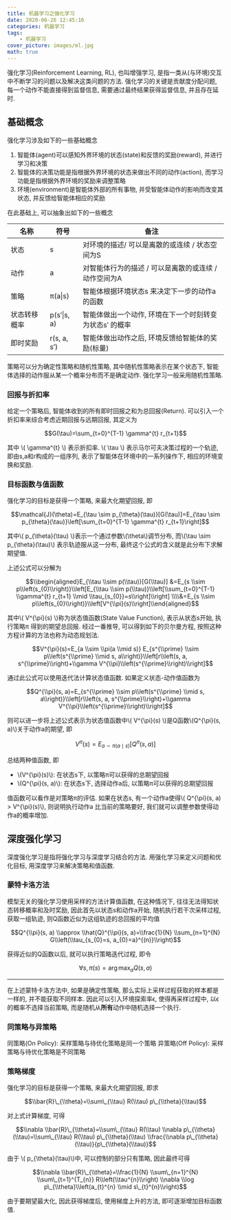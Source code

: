 ```yaml
---
title: 机器学习之强化学习
date: 2020-06-26 12:45:16
categories: 机器学习
tags:
    - 机器学习
cover_picture: images/ml.jpg
math: true
---
```



强化学习(Reinforcement Learning, RL), 也叫增强学习, 是指一类从(与环境)交互中不断学习的问题以及解决这类问题的方法. 强化学习的关键是贡献度分配问题, 每一个动作不能直接得到监督信息, 需要通过最终结果获得监督信息, 并且存在延时.

基础概念
--------------

强化学习涉及如下的一些基础概念
1. 智能体(agent)可以感知外界环境的状态(state)和反馈的奖励(reward),  并进行学习和决策
2. 智能体的决策功能是指根据外界环境的状态来做出不同的动作(action), 而学习功能是指根据外界环境的奖励来调整策略
3. 环境(environment)是智能体外部的所有事物, 并受智能体动作的影响而改变其状态, 并反馈给智能体相应的奖励

在此基础上, 可以抽象出如下的一些概念

名称            | 符号      | 备注
----------------|-----------|----------------------------------------------------------
状态            | s         | 对环境的描述/ 可以是离散的或连续 / 状态空间为S
动作            | a         | 对智能体行为的描述 / 可以是离散的或连续 / 动作空间为A
策略            |π(a&#124;s)     | 智能体根据环境状态s 来决定下一步的动作a 的函数
状态转移概率    | p(s′&#124;s, a) | 智能体做出一个动作, 环境在下一个时刻转变为状态s′ 的概率
即时奖励        |r(s, a, s′) | 智能体做出动作之后, 环境反馈给智能体的奖励(标量)

策略可以分为确定性策略和随机性策略, 其中随机性策略表示在某个状态下, 智能体选择的动作服从某一个概率分布而不是确定动作. 强化学习一般采用随机性策略.

### 回报与折扣率

给定一个策略后, 智能体收到的所有即时回报之和为总回报(Return). 可以引入一个折扣率来综合考虑近期回报与远期回报, 其定义为

$$G(\tau)=\sum_{t=0}^{T-1} \gamma^{t} r_{t+1}$$

其中 \\( \gamma^{t} \\) 表示折扣率. \\( \tau \\) 表示马尔可夫决策过程的一个轨迹, 即由s,a和r构成的一组序列, 表示了智能体在环境中的一系列操作下, 相应的环境变换和奖励.


### 目标函数与值函数

强化学习的目标是获得一个策略, 来最大化期望回报, 即

$$\mathcal{J}(\theta)=E_{\tau \sim p_{\theta}(\tau)}[G(\tau)]=E_{\tau \sim p_{\theta}(\tau)}\left[\sum_{t=0}^{T-1} \gamma^{t} r_{t+1}\right]$$

其中\\( p_{\theta}(\tau) \\)表示一个通过参数\\(\theta\\)调节分布, 而\\(\tau \sim p_{\theta}(\tau)\\) 表示轨迹服从这一分布, 最终这个公式的含义就是此分布下求解期望值. 

上述公式可以分解为

$$\\begin{aligned}E_{\\tau \\sim p(\\tau)}[G(\\tau)] &=E_{s \\sim p\\left(s_{0}\\right)}\\left[E_{\\tau \\sim p(\\tau)}\\left[\\sum_{t=0}^{T-1} \\gamma^{t} r_{t+1} \\mid \\tau_{s_{0}}=s\\right]\\right] \\\\&=E_{s \\sim p\\left(s_{0}\\right)}\\left[V^{\\pi}(s)\\right]\\end{aligned}$$

其中\\( V^{\pi}(s) \\)称为状态值函数(State Value Function), 表示从状态s开始, 执行策略π 得到的期望总回报. 经过一番推导, 可以得到如下的贝尔曼方程, 按照这种方程计算的方法也称为动态规划法.

$$V^{\pi}(s)=E_{a \\sim \\pi(a \\mid s)} E_{s^{\\prime} \\sim p\\left(s^{\\prime} \\mid s, a\\right)}\\left[r\\left(s, a, s^{\\prime}\\right)+\\gamma V^{\\pi}\\left(s^{\\prime}\\right)\\right]$$

通过此公式可以使用迭代法计算状态值函数. 如果定义状态-动作值函数为

$$Q^{\\pi}(s, a)=E_{s^{\\prime} \\sim p\\left(s^{\\prime} \\mid s, a\\right)}\\left[r\\left(s, a, s^{\\prime}\\right)+\\gamma V^{\\pi}\\left(s^{\\prime}\\right)\\right]$$

则可以进一步将上述公式表示为状态值函数中\\( V^{\pi}(s) \\)是Q函数\\(Q^{\\pi}(s, a)\\)关于动作a的期望, 即

$$V^{\pi}(s)=E_{a \sim \pi(a \mid s)}\left[Q^{\pi}(s, a)\right]$$

总结两种值函数, 即
- \\(V^{\pi}(s)\\): 在状态s下, 以策略π可以获得的总期望回报
- \\(Q^{\\pi}(s, a)\\): 在状态s下, 选择动作a后, 以策略π可以获得的总期望回报

值函数可以看作是对策略π的评估. 如果在状态s, 有一个动作a使得\\( Q^{\\pi}(s, a) > V^{\pi}(s)\\), 则说明执行动作a 比当前的策略要好, 我们就可以调整参数使得动作a的概率增加.



深度强化学习
---------------


深度强化学习是指将强化学习与深度学习结合的方法. 用强化学习来定义问题和优化目标, 用深度学习来解决策略和值函数.

### 蒙特卡洛方法

模型无关的强化学习使用采样的方法计算值函数, 在这种情况下, 往往无法得知状态转移概率和及时奖励, 因此首先以状态s和动作a开始, 随机执行若干次采样过程, 获取一组轨迹, 则Q函数近似为这组轨迹的总回报的平均值

$$Q^{\\pi}(s, a) \\approx \\hat{Q}^{\\pi}(s, a)=\\frac{1}{N} \\sum_{n=1}^{N} G\\left(\\tau_{s_{0}=s, a_{0}=a}^{(n)}\\right)$$

获得近似的Q函数以后, 就可以执行策略迭代过程, 即令

$$\forall s, \pi(s)=\arg \max _{a} Q(s, a)$$

------------------

在上述蒙特卡洛方法中, 如果是确定性策略, 那么实际上采样过程获取的样本都是一样的, 并不能获取不同样本. 因此可以引入环境探索率ϵ, 使得再采样过程中, 以ϵ的概率不选择当前策略, 而是随机从**所有**动作中随机选择一个执行.


### 同策略与异策略

同策略(On Policy): 采样策略与待优化策略是同一个策略
异策略(Off Policy): 采样策略与待优化策略是不同策略


### 策略梯度

强化学习的目标是获得一个策略, 来最大化期望回报, 即求

$$\\bar{R}\_{\\theta}=\\sum\_{\\tau} R(\\tau) p\_{\\theta}(\\tau)$$

对上式计算梯度, 可得

$$\\nabla \\bar{R}\_{\\theta}=\\sum\_{\\tau} R(\\tau) \\nabla p\_{\\theta}(\\tau)=\\sum\_{\\tau} R(\\tau) p\_{\\theta}(\\tau) \\frac{\\nabla p\_{\\theta}(\\tau)}{p\_{\\theta}(\\tau)}$$

由于 \\( p\_{\\theta}(\\tau)\\)中, 可以控制的部分只有策略, 因此最终可得

$$\\nabla \\bar{R}\_{\\theta}=\\frac{1}{N} \\sum\_{n=1}^{N} \\sum\_{t=1}^{T_{n}} R\\left(\\tau^{n}\\right) \\nabla \\log p\_{\\theta}\\left(a_{t}^{n} \\mid s\_{t}^{n}\\right)$$

由于要期望最大化, 因此获得梯度后, 使用梯度上升的方法, 即可逐渐增加目标函数值.